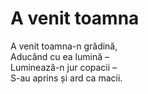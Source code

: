 # A venit toamna

A venit toamna-n grădină,\
Aducând cu ea lumină –\
Luminează-n jur copacii –\
S-au aprins și ard ca macii.
